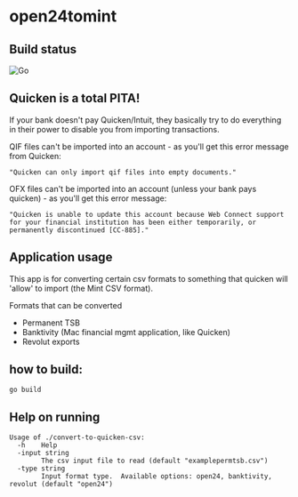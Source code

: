 # open24tomint

## Build status

![Go](https://github.com/jcolson/convert-to-quicken-csv/workflows/Go/badge.svg)


## Quicken is a total PITA!

If your bank doesn't pay Quicken/Intuit, they basically try to do everything in their power to disable you from importing transactions.

QIF files can't be imported into an account - as you'll get this error message from Quicken:
```
"Quicken can only import qif files into empty documents."
```

OFX files can't be imported into an account (unless your bank pays quicken) - as you'll get this error message:
```
"Quicken is unable to update this account because Web Connect support for your financial institution has been either temporarily, or permanently discontinued [CC-885]."
```

## Application usage

This app is for converting certain csv formats to something that quicken will 'allow' to import (the Mint CSV format).

Formats that can be converted
* Permanent TSB
* Banktivity (Mac financial mgmt application, like Quicken)
* Revolut exports

## how to build:
```
go build
```

## Help on running

```
Usage of ./convert-to-quicken-csv:
  -h	Help
  -input string
    	The csv input file to read (default "examplepermtsb.csv")
  -type string
    	Input format type.  Available options: open24, banktivity, revolut (default "open24")
```

